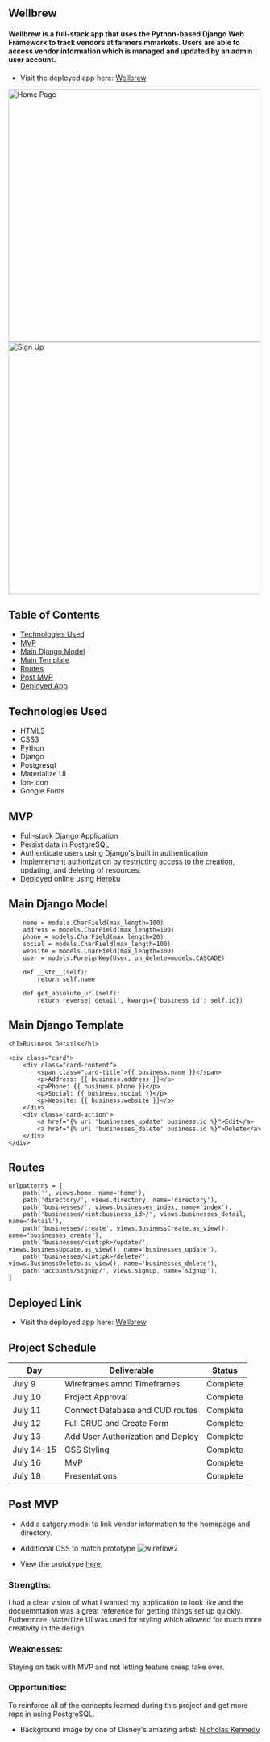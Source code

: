 ## Wellbrew

#### Wellbrew is a full-stack app that uses the Python-based Django Web Framework to track vendors at farmers mmarkets. Users are able to access vendor information which is managed and updated by an admin user account. 

* Visit the deployed app here: [Wellbrew](https://wellbrew.herokuapp.com/)

<img width="500" alt="Home Page" src="https://user-images.githubusercontent.com/103911002/179635950-dc90bdcb-c602-4491-b5a7-28aa652a6570.png">

<img width="500" alt="Sign Up" src="https://user-images.githubusercontent.com/103911002/178975124-683379dd-5dba-46e7-b40b-defa7c82d7d7.png">

## Table of Contents
* [Technologies Used](#technologiesused)
* [MVP](#MVP)
* [Main Django Model](#maindjangomodel)
* [Main Template](#maintemplate)
* [Routes](#routes)
* [Post MVP](#postmvp)
* [Deployed App](#deployment)


## <a name="technologiesused"></a>Technologies Used
* HTML5
* CSS3
* Python
* Django
* Postgresql
* Materialize UI
* Ion-Icon
* Google Fonts

## <a name="MVP"></a>MVP
* Full-stack Django Application
* Persist data in PostgreSQL
* Authenticate users using Django's built in authentication
* Implemement authorization by restricting access to the creation, updating, and deleting of resources.
* Deployed online using Heroku

## <a name="maindjangomodel"></a>Main Django Model 
``` class Business(models.Model):
    name = models.CharField(max_length=100)
    address = models.CharField(max_length=100)
    phone = models.CharField(max_length=20)
    social = models.CharField(max_length=100)
    website = models.CharField(max_length=100)
    user = models.ForeignKey(User, on_delete=models.CASCADE)

    def __str__(self):
        return self.name

    def get_absolute_url(self):
        return reverse('detail', kwargs={'business_id': self.id})
 ```
## <a name="maintemplate"></a>Main Django Template 
``` 
<h1>Business Details</h1>

<div class="card">
    <div class="card-content">
        <span class="card-title">{{ business.name }}</span>
        <p>Address: {{ business.address }}</p>
        <p>Phone: {{ business.phone }}</p>
        <p>Social: {{ business.social }}</p>
        <p>Website: {{ business.website }}</p>
    </div>
    <div class="card-action">
        <a href="{% url 'businesses_update' business.id %}">Edit</a>
        <a href="{% url 'businesses_delete' business.id %}">Delete</a>
    </div>
</div>
```
## <a name="routes"></a>Routes  
```
urlpatterns = [
    path('', views.home, name='home'),
    path('directory/', views.directory, name='directory'),
    path('businesses/', views.businesses_index, name='index'),
    path('businesses/<int:business_id>/', views.businesses_detail, name='detail'),
    path('businesses/create', views.BusinessCreate.as_view(), name='businesses_create'),
    path('businesses/<int:pk>/update/', views.BusinessUpdate.as_view(), name='businesses_update'),
    path('businesses/<int:pk>/delete/', views.BusinessDelete.as_view(), name='businesses_delete'),
    path('accounts/signup/', views.signup, name='signup'),
]
```

## <a name="deployment"></a>Deployed Link
* Visit the deployed app here: [Wellbrew](https://wellbrew.herokuapp.com/)

## Project Schedule
|  Day | Deliverable | Status
|---|---| ---|
|July 9| Wireframes amnd Timeframes | Complete
|July 10| Project Approval | Complete
|July 11| Connect Database and CUD routes| Complete
|July 12| Full CRUD and Create Form | Complete
|July 13| Add User Authorization and Deploy  | Complete
|July 14-15| CSS Styling | Complete
|July 16| MVP | Complete
|July 18| Presentations | Complete

## <a name="postmvp"></a>Post MVP
* Add a catgory model to link vendor information to the homepage and directory.
* Additional CSS to match prototype
![wireflow2](https://user-images.githubusercontent.com/103911002/180382121-6f4770dc-d186-47ba-aa7a-9ae99a23bcde.png)

* View the prototype [here.](https://www.figma.com/proto/KF6Do2q6FTRQAE8PccbngJ/Wellbrew?node-id=20%3A45&scaling=scale-down&page-id=0%3A1&starting-point-node-id=20%3A45)

### Strengths:
I had a clear vision of what I wanted my application to look like and the docuemntation was a great reference for getting things set up quickly. Futhermore, Materilize UI was used for styling which allowed for much more creativity in the design. 
### Weaknesses:
Staying on task with MVP and not letting feature creep take over.  
### Opportunities:
To reinforce all of the concepts learned during this project and get more reps in using PostgreSQL. 


* Background image by one of Disney's amazing artist: [Nicholas Kennedy](https://paintwithnick.artstation.com/projects/W2dDZy)



